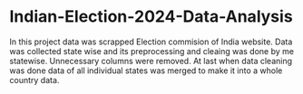 # Indian-Election-2024-Data-Analysis
In this project data was scrapped Election commision of India website. Data was collected state wise and its preprocessing and cleaing was done by me statewise. Unnecessary columns were removed. At last when data cleaning was done data of all individual states was merged to make it into a whole country data.

